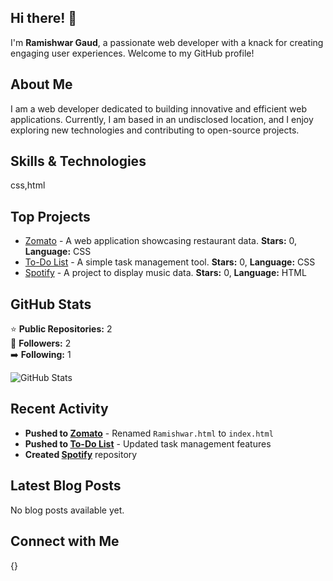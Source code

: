 ## Hi there! 👋

I'm **Ramishwar Gaud**, a passionate web developer with a knack for creating engaging user experiences. Welcome to my GitHub profile!

## About Me

I am a web developer dedicated to building innovative and efficient web applications. Currently, I am based in an undisclosed location, and I enjoy exploring new technologies and contributing to open-source projects.

## Skills & Technologies

css,html

## Top Projects

- [Zomato](https://github.com/Ramishwargaud123/zomato) - A web application showcasing restaurant data. **Stars:** 0, **Language:** CSS
- [To-Do List](https://github.com/Ramishwargaud123/to-do-list) - A simple task management tool. **Stars:** 0, **Language:** CSS
- [Spotify](https://github.com/Ramishwargaud123/spotify) - A project to display music data. **Stars:** 0, **Language:** HTML

## GitHub Stats

⭐ **Public Repositories:** 2  
👥 **Followers:** 2  
➡️ **Following:** 1  

![GitHub Stats](https://github-readme-stats.vercel.app/api?username=Ramishwargaud123&show_icons=true&theme=radical)

## Recent Activity

- **Pushed to [Zomato](https://github.com/Ramishwargaud123/zomato)** - Renamed `Ramishwar.html` to `index.html`  
- **Pushed to [To-Do List](https://github.com/Ramishwargaud123/to-do-list)** - Updated task management features  
- **Created [Spotify](https://github.com/Ramishwargaud123/spotify)** repository

## Latest Blog Posts

No blog posts available yet.

## Connect with Me

{}
